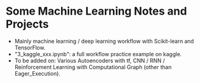 Some Machine Learning Notes and Projects
==========================



- Mainly machine learning / deep learning workflow with Scikit-learn and TensorFlow.
- "3_kaggle_xxx.ipynb":  a full workflow practice example on kaggle.
- To be added on:  Various Autoencoders with tf, CNN / RNN / Reinforcement Learning with Computational Graph (other than Eager_Execution).

